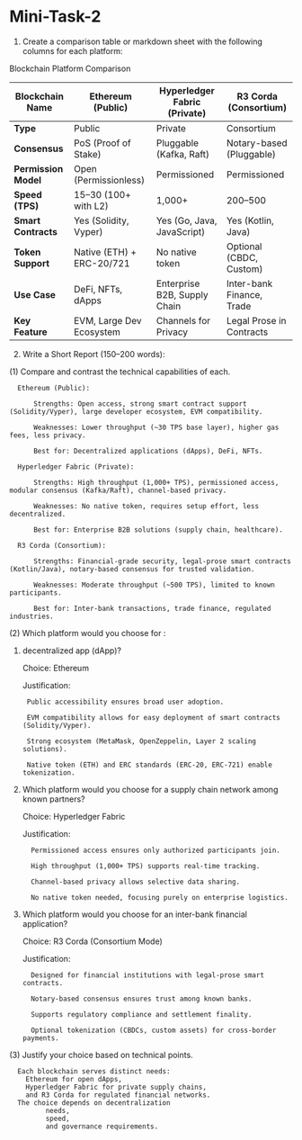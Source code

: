 # Mini-Task-2

1. Create a comparison table or markdown sheet with the following columns for each platform:

  Blockchain Platform Comparison

| Blockchain Name      | Ethereum (Public)           | Hyperledger Fabric (Private) | R3 Corda (Consortium)        |
|----------------------|-----------------------------|------------------------------|------------------------------|
| **Type**             | Public                      | Private                      | Consortium                   |
| **Consensus**        | PoS (Proof of Stake)        | Pluggable (Kafka, Raft)      | Notary-based (Pluggable)     |
| **Permission Model** | Open (Permissionless)       | Permissioned                 | Permissioned                 |
| **Speed (TPS)**      | 15–30 (100+ with L2)        | 1,000+                       | 200–500                      |
| **Smart Contracts**  | Yes (Solidity, Vyper)       | Yes (Go, Java, JavaScript)   | Yes (Kotlin, Java)           |
| **Token Support**    | Native (ETH) + ERC-20/721   | No native token              | Optional (CBDC, Custom)      |
| **Use Case**         | DeFi, NFTs, dApps           | Enterprise B2B, Supply Chain | Inter-bank Finance, Trade    |
| **Key Feature**      | EVM, Large Dev Ecosystem    | Channels for Privacy         | Legal Prose in Contracts     |

2. Write a Short Report (150–200 words):
 
(1) Compare and contrast the technical capabilities of each.
      
      Ethereum (Public):

          Strengths: Open access, strong smart contract support (Solidity/Vyper), large developer ecosystem, EVM compatibility.

          Weaknesses: Lower throughput (~30 TPS base layer), higher gas fees, less privacy.

          Best for: Decentralized applications (dApps), DeFi, NFTs.

      Hyperledger Fabric (Private):

          Strengths: High throughput (1,000+ TPS), permissioned access, modular consensus (Kafka/Raft), channel-based privacy.

          Weaknesses: No native token, requires setup effort, less decentralized.

          Best for: Enterprise B2B solutions (supply chain, healthcare).

      R3 Corda (Consortium):

          Strengths: Financial-grade security, legal-prose smart contracts (Kotlin/Java), notary-based consensus for trusted validation.

          Weaknesses: Moderate throughput (~500 TPS), limited to known participants.

          Best for: Inter-bank transactions, trade finance, regulated industries.

(2) Which platform would you choose for :

  1. decentralized app (dApp)?

      Choice: Ethereum

      Justification:

          Public accessibility ensures broad user adoption.

          EVM compatibility allows for easy deployment of smart contracts (Solidity/Vyper).

          Strong ecosystem (MetaMask, OpenZeppelin, Layer 2 scaling solutions).

          Native token (ETH) and ERC standards (ERC-20, ERC-721) enable tokenization.

  2. Which platform would you choose for a supply chain network among known partners?

       Choice: Hyperledger Fabric

        Justification:

           Permissioned access ensures only authorized participants join.

           High throughput (1,000+ TPS) supports real-time tracking.

           Channel-based privacy allows selective data sharing.

           No native token needed, focusing purely on enterprise logistics.

  3. Which platform would you choose for an inter-bank financial application?

       Choice: R3 Corda (Consortium Mode)

        Justification:

           Designed for financial institutions with legal-prose smart contracts.

           Notary-based consensus ensures trust among known banks.

           Supports regulatory compliance and settlement finality.

           Optional tokenization (CBDCs, custom assets) for cross-border payments.

 (3) Justify your choice based on technical points.
      
      Each blockchain serves distinct needs: 
        Ethereum for open dApps, 
        Hyperledger Fabric for private supply chains, 
        and R3 Corda for regulated financial networks. 
      The choice depends on decentralization  
             needs, 
             speed, 
             and governance requirements.
